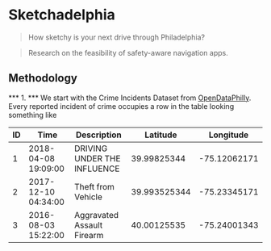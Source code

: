 # Sketchadelphia
> How sketchy is your next drive through Philadelphia?

> Research on the feasibility of safety-aware navigation apps.
## Methodology
*** 1. *** We start with the Crime Incidents Dataset from [OpenDataPhilly](https://www.opendataphilly.org/dataset/crime-incidents). Every reported incident of crime occupies a row in the table looking something like

 | ID | Time | Description | Latitude | Longitude |
 | --- | --- | --- | --- | --- |
 | 1 | 2018-04-08 19:09:00 | DRIVING UNDER THE INFLUENCE | 39.99825344 | -75.12062171 |
 | 2 | 2017-12-10 04:34:00 | Theft from Vehicle | 39.993525344 | -75.23345171 |
 | 3 | 2016-08-03 15:22:00 | Aggravated Assault Firearm | 40.00125535 | -75.24001343 |


